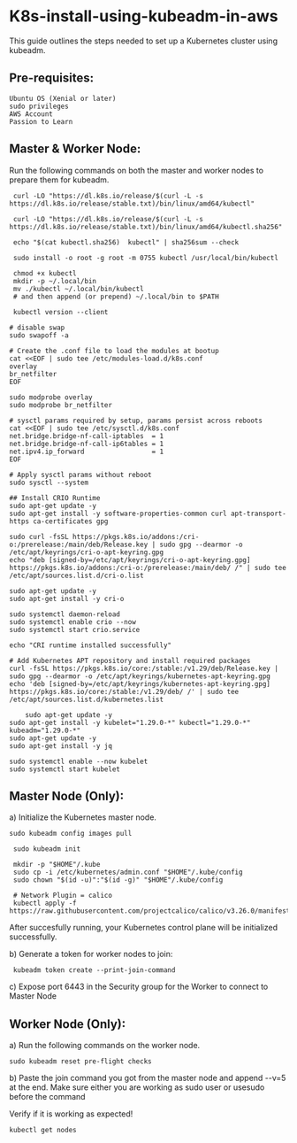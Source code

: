 # K8s-install-using-kubeadm-in-aws

This guide outlines the steps needed to set up a Kubernetes cluster using kubeadm.
## Pre-requisites:

    Ubuntu OS (Xenial or later)
    sudo privileges
    AWS Account
    Passion to Learn
     

## Master & Worker Node:

Run the following commands on both the master and worker nodes to prepare them for kubeadm.

     curl -LO "https://dl.k8s.io/release/$(curl -L -s https://dl.k8s.io/release/stable.txt)/bin/linux/amd64/kubectl"

     curl -LO "https://dl.k8s.io/release/$(curl -L -s https://dl.k8s.io/release/stable.txt)/bin/linux/amd64/kubectl.sha256"

     echo "$(cat kubectl.sha256)  kubectl" | sha256sum --check

     sudo install -o root -g root -m 0755 kubectl /usr/local/bin/kubectl

     chmod +x kubectl
     mkdir -p ~/.local/bin
     mv ./kubectl ~/.local/bin/kubectl
     # and then append (or prepend) ~/.local/bin to $PATH

     kubectl version --client

    # disable swap
    sudo swapoff -a

    # Create the .conf file to load the modules at bootup
    cat <<EOF | sudo tee /etc/modules-load.d/k8s.conf
    overlay
    br_netfilter
    EOF

    sudo modprobe overlay
    sudo modprobe br_netfilter

    # sysctl params required by setup, params persist across reboots
    cat <<EOF | sudo tee /etc/sysctl.d/k8s.conf
    net.bridge.bridge-nf-call-iptables  = 1
    net.bridge.bridge-nf-call-ip6tables = 1
    net.ipv4.ip_forward                 = 1
    EOF

    # Apply sysctl params without reboot
    sudo sysctl --system

    ## Install CRIO Runtime
    sudo apt-get update -y
    sudo apt-get install -y software-properties-common curl apt-transport-https ca-certificates gpg

    sudo curl -fsSL https://pkgs.k8s.io/addons:/cri-o:/prerelease:/main/deb/Release.key | sudo gpg --dearmor -o /etc/apt/keyrings/cri-o-apt-keyring.gpg
    echo "deb [signed-by=/etc/apt/keyrings/cri-o-apt-keyring.gpg] https://pkgs.k8s.io/addons:/cri-o:/prerelease:/main/deb/ /" | sudo tee /etc/apt/sources.list.d/cri-o.list

    sudo apt-get update -y
    sudo apt-get install -y cri-o

    sudo systemctl daemon-reload
    sudo systemctl enable crio --now
    sudo systemctl start crio.service

    echo "CRI runtime installed successfully"

    # Add Kubernetes APT repository and install required packages
    curl -fsSL https://pkgs.k8s.io/core:/stable:/v1.29/deb/Release.key | sudo gpg --dearmor -o /etc/apt/keyrings/kubernetes-apt-keyring.gpg
    echo 'deb [signed-by=/etc/apt/keyrings/kubernetes-apt-keyring.gpg] https://pkgs.k8s.io/core:/stable:/v1.29/deb/ /' | sudo tee /etc/apt/sources.list.d/kubernetes.list

        sudo apt-get update -y
    sudo apt-get install -y kubelet="1.29.0-*" kubectl="1.29.0-*" kubeadm="1.29.0-*"
    sudo apt-get update -y
    sudo apt-get install -y jq

    sudo systemctl enable --now kubelet
    sudo systemctl start kubelet


## Master Node (Only):

a) Initialize the Kubernetes master node.

    sudo kubeadm config images pull

     sudo kubeadm init

     mkdir -p "$HOME"/.kube
     sudo cp -i /etc/kubernetes/admin.conf "$HOME"/.kube/config
     sudo chown "$(id -u)":"$(id -g)" "$HOME"/.kube/config

     # Network Plugin = calico
     kubectl apply -f https://raw.githubusercontent.com/projectcalico/calico/v3.26.0/manifests/calico.yaml

After succesfully running, your Kubernetes control plane will be initialized successfully.

b) Generate a token for worker nodes to join:

     kubeadm token create --print-join-command

 c) Expose port 6443 in the Security group for the Worker to connect to Master Node

 
## Worker Node (Only):

a) Run the following commands on the worker node.

    sudo kubeadm reset pre-flight checks

b) Paste the join command you got from the master node and append --v=5 at the end. Make sure either you are working as sudo user or usesudo before the command

Verify if it is working as expected!

    kubectl get nodes
